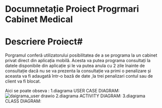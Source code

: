 # Documnetație Proiect Progrmari Cabinet Medical #
  # **Descriere Proiect**#
Porgramul conferă utilizatorului posibilitatea de a se programa la un cabinet privat direct din aplicația mobilă. Acesta va putea programa consultați la datele disponibile din aplicație și le va putea anula cu 2 zile înainte de consultație dacă nu se va prezenta la consultație va primi o penalizare și aceasta va fi adaugată într-o bază de date ,la trei penalizari contul sau de client va fi blocat.



Aici se poate obseva :
1.diagrama USER CASE DIAGRAM:
![daigrama_user drawio](https://github.com/sauleamihai/Proiect-Monitorizare-medicala/assets/104733119/2e69f6f8-d0d3-4802-99e6-5375a8bf68e1)
2.diagrama ACTIVITY DIAGRAM:
3.diagrama CLASS DIAGRAM:
